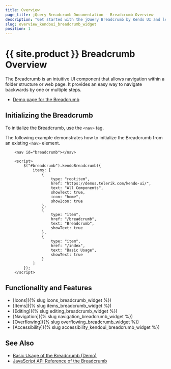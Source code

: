 ```yaml
---
title: Overview
page_title: jQuery Breadcrumb Documentation - Breadcrumb Overview
description: "Get started with the jQuery Breadcrumb by Kendo UI and learn how to initialize the widget."
slug: overview_kendoui_breadcrumb_widget
position: 1
---
```


# {{ site.product }} Breadcrumb Overview

The Breadcrumb is an intuitive UI component that allows navigation within a folder structure or web page. It provides an easy way to navigate backwards by one or multiple steps.

* [Demo page for the Breadcrumb](https://demos.telerik.com/kendo-ui/breadcrumb/index) 

## Initializing the Breadcrumb

To initialize the Breadcrumb, use the `<nav>` tag.

The following example demonstrates how to initialize the Breadcrumb from an existing `<nav>` element.

```dojo
    <nav id="breadcrumb"></nav>
    
    <script>
        $("#breadcrumb").kendoBreadcrumb({
            items: [
                {
                    type: "rootitem",
                    href: "https://demos.telerik.com/kendo-ui/",
                    text: "All Components",
                    showText: true,
                    icon: "home",
                    showIcon: true
                },
                {
                    type: "item",
                    href: "/breadcrumb",
                    text: "Breadcrumb",
                    showText: true
                },
                {
                    type: "item",
                    href: "/index",
                    text: "Basic Usage",
                    showText: true
                }
            ]
        });
    </script>
```

## Functionality and Features

* [Icons]({% slug icons_breadcrumb_widget %})
* [Items]({% slug items_breadcrumb_widget %})
* [Editing]({% slug editing_breadcrumb_widget %})
* [Navigation]({% slug navigation_breadcrumb_widget %})
* [Overflowing]({% slug overflowing_breadcrumb_widget %})
* [Accessibility]({% slug accessibility_kendoui_breadcrumb_widget %})

## See Also

* [Basic Usage of the Breadcrumb (Demo)](https://demos.telerik.com/kendo-ui/breadcrumb/index)
* [JavaScript API Reference of the Breadcrumb](/api/javascript/ui/breadcrumb)
